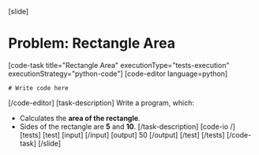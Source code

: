 [slide]
# Problem: Rectangle Area
[code-task title="Rectangle Area" executionType="tests-execution" executionStrategy="python-code"]
[code-editor language=python]
```
# Write code here
```
[/code-editor]
[task-description]
Write a program, which:
* Calculates the **area of the rectangle**.
* Sides of the rectangle are **5** and **10**.
[/task-description]
[code-io /]
[tests]
[test]
[input]
[/input]
[output]
50
[/output]
[/test]
[/tests]
[/code-task]
[/slide]